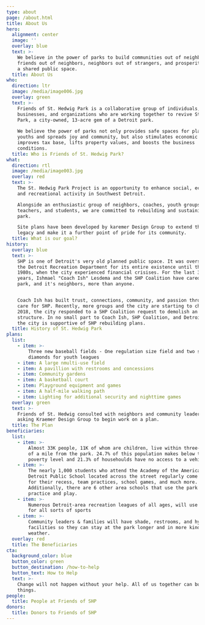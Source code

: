 ```yaml
---
type: about
page: /about.html
title: About Us
hero:
  alignment: center
  image: ''
  overlay: blue
  text: >-
    We believe in the power of parks to build communities out of neighborhoods,
    friends out of neighbors, neighbors out of strangers, and prosperity out of
    a shared public space.
  title: About Us
who:
  direction: ltr
  image: /media/image006.jpg
  overlay: green
  text: >-
    Friends of St. Hedwig Park is a collaborative group of individuals,
    businesses, and organizations who are working together to revive St. Hedwig
    Park, a city-owned, 13-acre gem of a Detroit park.
      
    We believe the power of parks not only provides safe spaces for playful
    youths and spreads joy and community, but also stimulates economic activity,
    improves tax base, lifts property values, and boosts the business
    conditions.
  title: Who is Friends of St. Hedwig Park?
what:
  direction: rtl
  image: /media/image003.jpg
  overlay: red
  text: >-
    The St. Hedwig Park Project is an opportunity to enhance social, economic,
    and recreational activity in Southwest Detroit.  

    Alongside an enthusiastic group of neighbors, coaches, youth groups,
    teachers, and students, we are committed to rebuilding and sustaining the
    park.  

    Site plans have been developed by karemer Design Group to extend the park's
    legacy and make it a further point of pride for its community.
  title: What is our goal?
history:
  overlay: blue
  text: >-
    SHP is one of Detroit's very old planned public space. It was overseen by
    the Detroit Recreation Department for its entire existence until the mid
    1980s, when the city experienced financial crisises. For the last 30 plus
    years, Ishmael "Coach Ish" Lesdema and the SHP Coalition have cared for the
    park, and it's neighbors, more than anyone.


    Coach Ish has built trust, connections, community, and passion through his
    care for SHP. Recently, more groups and the city are starting to chip in. In
    2018, the city responded to a SHP Coalition request to demolish an unsafe
    structure. In no small part to Coach Ish, SHP Coalition, and Detroit PAL,
    the city is supportive of SHP rebuilding plans.
  title: History of St. Hedwig Park
plans:
  list:
    - item: >-
        Three new baseball fields - One regulation size field and two smaller
        diamonds for youth leagues
    - item: A large nmulti-use field
    - item: A pavillion with restrooms and concessions
    - item: Community gardens
    - item: A basketball court
    - item: Playground equipment and games
    - item: A half-mile walking path
    - item: Lighting for additional security and nighttime games
  overlay: green
  text: >-
    Friends of St. Hedwig consulted with neighbors and community leaders before
    asking Kraemer Design Group to begin work on a plan.
  title: The Plan
beneficiaries:
  list:
    - item: >-
        Almost 33K people, 11K of whom are children, live within three-quarters
        of a mile from the park. 24.7% of this population makes below the
        poverty level and 21.3% of househoulds have no access to a vehicle.
    - item: >-
        The nearly 1,000 students who attend the Academy of the Americas K-8
        Detroit Public School located across the street regularly come to SHP
        for their recess, team practices, school games, and much more.
        Additionally, there are 6 other area schools that use the park for
        practice and play.
    - item: >-
        Numerous Detroit-area recreation leagues of all ages, will use the field
        for all sorts of sports
    - item: >-
        Community leaders & families will have shade, restrooms, and hydration
        facilities so they can stay at the park longer and in more kind of
        weather.
  overlay: red
  title: The Beneficiaries
cta:
  background_color: blue
  button_color: green
  button_destination: /how-to-help
  button_text: How to Help
  text: >-
    Change will not happen without your help. All of us together can build great
    things.
people:
  title: People at Friends of SHP
donors:
  title: Donors to Friends of SHP
---
```


